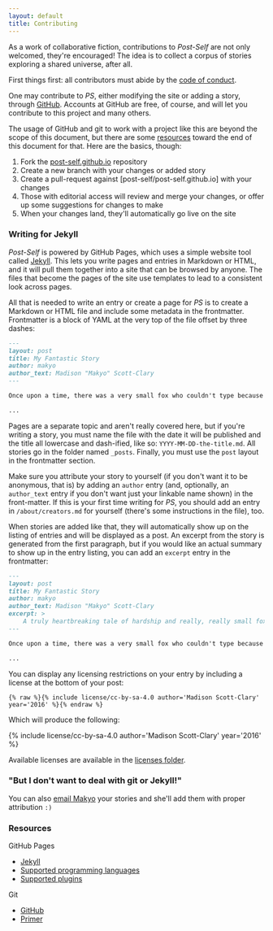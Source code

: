 ```yaml
---
layout: default
title: Contributing
---
```


As a work of collaborative fiction, contributions to *Post-Self* are not only welcomed, they're encouraged! The idea is to collect a corpus of stories exploring a shared universe, after all.

First things first: all contributors must abide by the [code of conduct](/conduct).

One may contribute to *PS*, either modifying the site or adding a story, through [GitHub](https://github.com/post-self/post-self.github.io). Accounts at GitHub are free, of course, and will let you contribute to this project and many others.

The usage of GitHub and git to work with a project like this are beyond the scope of this document, but there are some [resources](#resources) toward the end of this document for that. Here are the basics, though:

1. Fork the [post-self.github.io](https://github.com/post-self/post-self.github.io) repository
2. Create a new branch with your changes or added story
3. Create a pull-request against [post-self/post-self.github.io] with your changes
4. Those with editorial access will review and merge your changes, or offer up some suggestions for changes to make
5. When your changes land, they'll automatically go live on the site

### Writing for Jekyll

*Post-Self* is powered by GitHub Pages, which uses a simple website tool called [Jekyll](https://jekyllrb.com). This lets you write pages and entries in Markdown or HTML, and it will pull them together into a site that can be browsed by anyone. The files that become the pages of the site use templates to lead to a consistent look across pages.

All that is needed to write an entry or create a page for *PS* is to create a Markdown or HTML file and include some metadata in the frontmatter. Frontmatter is a block of YAML at the very top of the file offset by three dashes:

```markdown
---
layout: post
title: My Fantastic Story
author: makyo
author_text: Madison "Makyo" Scott-Clary
---

Once upon a time, there was a very small fox who couldn't type because keyboards are too big.

...
```

Pages are a separate topic and aren't really covered here, but if you're writing a story, you must name the file with the date it will be published and the title all lowercase and dash-ified, like so: `YYYY-MM-DD-the-title.md`. All stories go in the folder named `_posts`. Finally, you must use the `post` layout in the frontmatter section.

Make sure you attribute your story to yourself (if you don't want it to be anonymous, that is) by adding an `author` entry (and, optionally, an `author_text` entry if you don't want just your linkable name shown) in the front-matter. If this is your first time writing for *PS*, you should add an entry in `/about/creators.md` for yourself (there's some instructions in the file), too.

When stories are added like that, they will automatically show up on the listing of entries and will be displayed as a post. An excerpt from the story is generated from the first paragraph, but if you would like an actual summary to show up in the entry listing, you can add an `excerpt` entry in the frontmatter:

```markdown
---
layout: post
title: My Fantastic Story
author: makyo
author_text: Madison "Makyo" Scott-Clary
excerpt: >
    A truly heartbreaking tale of hardship and really, really small foxes.
---

Once upon a time, there was a very small fox who couldn't type because keyboards are too big.

...
```

You can display any licensing restrictions on your entry by including a license at the bottom of your post:

```liquid
{% raw %}{% include license/cc-by-sa-4.0 author='Madison Scott-Clary' year='2016' %}{% endraw %}
```

Which will produce the following:

<div class="highlight">
{% include license/cc-by-sa-4.0 author='Madison Scott-Clary' year='2016' %}
</div>

Available licenses are available in the [licenses folder](https://github.com/post-self/post-self.github.io/tree/master/_includes/license).

### "But I don't want to deal with git or Jekyll!"

You can also [email Makyo](mailto:makyo+post-self@drab-makyo.com) your stories and she'll add them with proper attribution `:)`

### Resources

GitHub Pages

* [Jekyll](https://jekyllrb.com)
* [Supported programming languages](https://github.com/github/linguist/blob/master/lib/linguist/languages.yml)
* [Supported plugins](https://pages.github.com/versions/)

Git

* [GitHub](https://help.github.com)
* [Primer](https://try.github.io)
